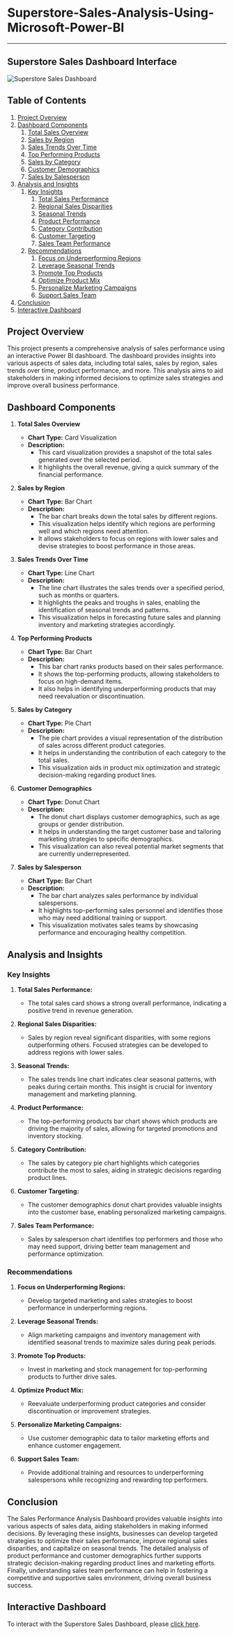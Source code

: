 # Superstore-Sales-Analysis-Using-Microsoft-Power-BI
-----------------------------------------------------

## Superstore Sales Dashboard Interface
![Superstore Sales Dashboard](https://drive.google.com/file/d/1dnsPsyNcJYKK_cD7siwJ0ww1CUmzstKw)


## Table of Contents
1. [Project Overview](#project-overview)
2. [Dashboard Components](#dashboard-components)
   1. [Total Sales Overview](#total-sales-overview)
   2. [Sales by Region](#sales-by-region)
   3. [Sales Trends Over Time](#sales-trends-over-time)
   4. [Top Performing Products](#top-performing-products)
   5. [Sales by Category](#sales-by-category)
   6. [Customer Demographics](#customer-demographics)
   7. [Sales by Salesperson](#sales-by-salesperson)
3. [Analysis and Insights](#analysis-and-insights)
   1. [Key Insights](#key-insights)
      1. [Total Sales Performance](#total-sales-performance)
      2. [Regional Sales Disparities](#regional-sales-disparities)
      3. [Seasonal Trends](#seasonal-trends)
      4. [Product Performance](#product-performance)
      5. [Category Contribution](#category-contribution)
      6. [Customer Targeting](#customer-targeting)
      7. [Sales Team Performance](#sales-team-performance)
   2. [Recommendations](#recommendations)
      1. [Focus on Underperforming Regions](#focus-on-underperforming-regions)
      2. [Leverage Seasonal Trends](#leverage-seasonal-trends)
      3. [Promote Top Products](#promote-top-products)
      4. [Optimize Product Mix](#optimize-product-mix)
      5. [Personalize Marketing Campaigns](#personalize-marketing-campaigns)
      6. [Support Sales Team](#support-sales-team)
4. [Conclusion](#conclusion)
5. [Interactive Dashboard](#interactive-dashboard)


## Project Overview
This project presents a comprehensive analysis of sales performance using an interactive Power BI dashboard. The dashboard provides insights into various aspects of sales data, including total sales, sales by region, sales trends over time, product performance, and more. This analysis aims to aid stakeholders in making informed decisions to optimize sales strategies and improve overall business performance.

## Dashboard Components

1. **Total Sales Overview**
   - **Chart Type:** Card Visualization
   - **Description:**
     - This card visualization provides a snapshot of the total sales generated over the selected period.
     - It highlights the overall revenue, giving a quick summary of the financial performance.

2. **Sales by Region**
   - **Chart Type:** Bar Chart
   - **Description:**
     - The bar chart breaks down the total sales by different regions.
     - This visualization helps identify which regions are performing well and which regions need attention.
     - It allows stakeholders to focus on regions with lower sales and devise strategies to boost performance in those areas.

3. **Sales Trends Over Time**
   - **Chart Type:** Line Chart
   - **Description:**
     - The line chart illustrates the sales trends over a specified period, such as months or quarters.
     - It highlights the peaks and troughs in sales, enabling the identification of seasonal trends and patterns.
     - This visualization helps in forecasting future sales and planning inventory and marketing strategies accordingly.

4. **Top Performing Products**
   - **Chart Type:** Bar Chart
   - **Description:**
     - This bar chart ranks products based on their sales performance.
     - It shows the top-performing products, allowing stakeholders to focus on high-demand items.
     - It also helps in identifying underperforming products that may need reevaluation or discontinuation.

5. **Sales by Category**
   - **Chart Type:** Pie Chart
   - **Description:**
     - The pie chart provides a visual representation of the distribution of sales across different product categories.
     - It helps in understanding the contribution of each category to the total sales.
     - This visualization aids in product mix optimization and strategic decision-making regarding product lines.

6. **Customer Demographics**
   - **Chart Type:** Donut Chart
   - **Description:**
     - The donut chart displays customer demographics, such as age groups or gender distribution.
     - It helps in understanding the target customer base and tailoring marketing strategies to specific demographics.
     - This visualization can also reveal potential market segments that are currently underrepresented.

7. **Sales by Salesperson**
   - **Chart Type:** Bar Chart
   - **Description:**
     - The bar chart analyzes sales performance by individual salespersons.
     - It highlights top-performing sales personnel and identifies those who may need additional training or support.
     - This visualization motivates sales teams by showcasing performance and encouraging healthy competition.

## Analysis and Insights

### Key Insights

1. **Total Sales Performance:**
   - The total sales card shows a strong overall performance, indicating a positive trend in revenue generation.

2. **Regional Sales Disparities:**
   - Sales by region reveal significant disparities, with some regions outperforming others. Focused strategies can be developed to address regions with lower sales.

3. **Seasonal Trends:**
   - The sales trends line chart indicates clear seasonal patterns, with peaks during certain months. This insight is crucial for inventory management and marketing planning.

4. **Product Performance:**
   - The top-performing products bar chart shows which products are driving the majority of sales, allowing for targeted promotions and inventory stocking.

5. **Category Contribution:**
   - The sales by category pie chart highlights which categories contribute the most to sales, aiding in strategic decisions regarding product lines.

6. **Customer Targeting:**
   - The customer demographics donut chart provides valuable insights into the customer base, enabling personalized marketing campaigns.

7. **Sales Team Performance:**
   - Sales by salesperson chart identifies top performers and those who may need support, driving better team management and performance optimization.

### Recommendations

1. **Focus on Underperforming Regions:**
   - Develop targeted marketing and sales strategies to boost performance in underperforming regions.

2. **Leverage Seasonal Trends:**
   - Align marketing campaigns and inventory management with identified seasonal trends to maximize sales during peak periods.

3. **Promote Top Products:**
   - Invest in marketing and stock management for top-performing products to further drive sales.

4. **Optimize Product Mix:**
   - Reevaluate underperforming product categories and consider discontinuation or improvement strategies.

5. **Personalize Marketing Campaigns:**
   - Use customer demographic data to tailor marketing efforts and enhance customer engagement.

6. **Support Sales Team:**
   - Provide additional training and resources to underperforming salespersons while recognizing and rewarding top performers.

## Conclusion
The Sales Performance Analysis Dashboard provides valuable insights into various aspects of sales data, aiding stakeholders in making informed decisions. By leveraging these insights, businesses can develop targeted strategies to optimize their sales performance, improve regional sales disparities, and capitalize on seasonal trends. The detailed analysis of product performance and customer demographics further supports strategic decision-making regarding product lines and marketing efforts. Finally, understanding sales team performance can help in fostering a competitive and supportive sales environment, driving overall business success.

## Interactive Dashboard
To interact with the Superstore Sales Dashboard, please [click here](https://app.powerbi.com/links/mpsi2z9_DC?ctid=009f81a6-c776-4a98-b42c-0951ae796d92&pbi_source=linkShare).
